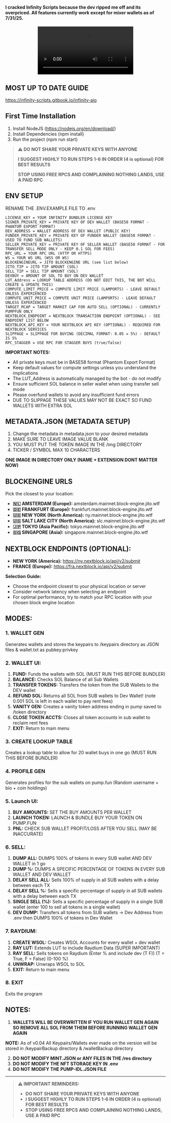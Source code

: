 

#### I cracked Infinity Scripts because the dev ripped me off and its overpriced. All features currently work except for mixer wallets as of 7/31/25.

<video
  src="https://github.com/user-attachments/assets/3891c92c-2bf2-4e67-ad9c-4a496e4039e3/crackedinfinity.mp4"
  controls
  playsinline           
  style="max-width:100%;height:auto;display:block;margin:0 auto;">
</video>


## MOST UP TO DATE GUIDE
https://infinity-scripts.gitbook.io/infinity-aio



## First Time Installation
1. Install NodeJS (https://nodejs.org/en/download/)
2. Install Dependencies (npm install)
3. Run the project (npm run start)

> **⚠️ DO NOT SHARE YOUR PRIVATE KEYS WITH ANYONE**
> 
> **I SUGGEST HIGHLY TO RUN STEPS 1-6 IN ORDER (4 is optional) FOR BEST RESULTS**
> 
> **STOP USING FREE RPCS AND COMPLAINING NOTHING LANDS, USE A PAID RPC**

## ENV SETUP
RENAME THE .ENV.EXAMPLE FILE TO .env

```
LICENSE_KEY = YOUR INFINITY BUNDLER LICENSE KEY
SIGNER_PRIVATE_KEY = PRIVATE KEY OF DEV WALLET (BASE58 FORMAT - PHANTOM EXPORT FORMAT)
DEV_ADDRESS = WALLET ADDRESS OF DEV WALLET (PUBLIC KEY)
FUNDER_PRIVATE_KEY = PRIVATE KEY OF FUNDER WALLET (BASE58 FORMAT - USED TO FUND SUB WALLETS)
SELLER_PRIVATE_KEY = PRIVATE KEY OF SELLER WALLET (BASE58 FORMAT - FOR TRANSFER SELL MODE ONLY - KEEP 0.1 SOL FOR FEES)
RPC_URL = YOUR RPC URL (HTTP OR HTTPS)
WS = YOUR WS URL (WSS OR WS)
BLOCKENGINEURL = JITO BLOCKENGINE URL (see list below)
JITO_TIP = JITO TIP AMOUNT (SOL)
SELL_TIP = SELL TIP AMOUNT (SOL)
DEVBUY = AMOUNT OF SOL TO BUY ON DEV WALLET
LUT_Address = LOOKUP TABLE ADDRESS (DO NOT EDIT THIS, THE BOT WILL CREATE & UPDATE THIS)
COMPUTE_LIMIT_PRICE = COMPUTE LIMIT PRICE (LAMPORTS) - LEAVE DEFAULT UNLESS EXPERIENCED
COMPUTE_UNIT_PRICE = COMPUTE UNIT PRICE (LAMPORTS) - LEAVE DEFAULT UNLESS EXPERIENCED
TARGET_MCAP = TARGET MARKET CAP FOR AUTO SELL (OPTIONAL) - CURRENTLY PUMPFUN ONLY
NEXTBLOCK_ENDPOINT = NEXTBLOCK TRANSACTION ENDPOINT (OPTIONAL) - SEE ENDPOINT LIST BELOW
NEXTBLOCK_API_KEY = YOUR NEXTBLOCK API KEY (OPTIONAL) - REQUIRED FOR NEXTBLOCK SERVICES
SLIPPAGE = SLIPPAGE FOR BUYING (DECIMAL FORMAT: 0.05 = 5%) - DEFAULT IS 5%
RPC_STAGGER = USE RPC FOR STAGGER BUYS (true/false)
```

**IMPORTANT NOTES:**
- All private keys must be in BASE58 format (Phantom Export Format)
- Keep default values for compute settings unless you understand the implications
- The LUT_Address is automatically managed by the bot - do not modify
- Ensure sufficient SOL balance in seller wallet when using transfer sell mode
- Please overfund wallets to avoid any insufficient fund errors
- DUE TO SLIPPAGE THESE VALUES MAY NOT BE EXACT SO FUND WALLETS WITH EXTRA SOL

## METADATA.JSON (METADATA SETUP)
1. Change the metadata in metadata.json to your desired metadata
2. MAKE SURE TO LEAVE IMAGE VALUE BLANK
3. YOU MUST PUT THE TOKEN IMAGE IN THE /img DIRECTORY 
4. TICKER / SYMBOL MAX 10 CHARACTERS

**ONE IMAGE IN DIRECTORY ONLY (NAME + EXTENSION DONT MATTER NOW)**

## BLOCKENGINE URLS
Pick the closest to your location:
- **🇳🇱 AMSTERDAM (Europe):** amsterdam.mainnet.block-engine.jito.wtf
- **🇩🇪 FRANKFURT (Europe):** frankfurt.mainnet.block-engine.jito.wtf
- **🇺🇸 NEW YORK (North America):** ny.mainnet.block-engine.jito.wtf
- **🇺🇸 SALT LAKE CITY (North America):** slc.mainnet.block-engine.jito.wtf
- **🇯🇵 TOKYO (Asia Pacific):** tokyo.mainnet.block-engine.jito.wtf
- **🇸🇬 SINGAPORE (Asia):** singapore.mainnet.block-engine.jito.wtf

## NEXTBLOCK ENDPOINTS (OPTIONAL):
- **NEW YORK (America):** https://ny.nextblock.io/api/v2/submit
- **FRANCE (Europe):** https://fra.nextblock.io/api/v2/submit

**Selection Guide:**
- Choose the endpoint closest to your physical location or server
- Consider network latency when selecting an endpoint
- For optimal performance, try to match your RPC location with your chosen block engine location

## MODES:

### 1. WALLET GEN
Generates wallets and stores the keypairs to /keypairs directory as JSON files & wallet.txt as pubkey:privkey 

### 2. WALLET UI:
  1. **FUND:** Funds the wallets with SOL (MUST RUN THIS BEFORE BUNDLER)
  2. **BALANCE:** Checks SOL Balance of all Sub Wallets
  3. **TRANSFER TOKENS:** Transfers the token from the SUB Wallets to the DEV wallet
  4. **REFUND SOL:** Returns all SOL from SUB wallets to Dev Wallet! (note 0.001 SOL is left in each wallet to pay rent fees)
  5. **VANITY GEN:** Creates a vanity token address ending in pump saved to /token directory
  6. **CLOSE TOKEN ACCTS:** Closes all token accounts in sub wallet to reclaim rent fees
  7. **EXIT:** Return to main menu

### 3. CREATE LOOKUP TABLE
Creates a lookup table to allow for 20 wallet buys in one go (MUST RUN THIS BEFORE BUNDLER)

### 4. PROFILE GEN
Generates profiles for the sub wallets on pump.fun (Random username + bio + coin holdings)

### 5. Launch UI:
  1. **BUY AMOUNTS:** SET THE BUY AMOUNTS PER WALLET
  2. **LAUNCH TOKEN:** LAUNCH & BUNDLE BUY YOUR TOKEN ON PUMP.FUN
  3. **PNL:** CHECK SUB WALLET PROFIT/LOSS AFTER YOU SELL (MAY BE INACCURATE)

### 6. SELL:
  1. **DUMP ALL:** DUMPS 100% of tokens in every SUB wallet AND DEV WALLET in 1 go 
  2. **DUMP %:** DUMPS A SPECIFIC PERCENTAGE OF TOKENS IN EVERY SUB WALLET AND DEV WALLET
  3. **DELAY SELL ALL:** Sells 100% of supply in all SUB wallets with a delay between each TX 
  4. **DELAY SELL %:** Sells a specific percentage of supply in all SUB wallets with a delay between each TX
  5. **SINGLE SELL (%):** Sells a specific percentage of supply in a single SUB wallet (enter 100 to sell all tokens in a single wallet)
  6. **DEV DUMP:** Transfers all tokens from SUB wallets -> Dev Address from .env then DUMPS 100% of tokens in Dev Wallet

### 7. RAYDIUM:
  1. **CREATE WSOL:** Creates WSOL Accounts for every wallet + dev wallet
  2. **RAY LUT:** Extends LUT to include Raydium Data (SUPER IMPORTANT)
  3. **RAY SELL:** Sells tokens on Raydium (Enter % and include dev (T F)) (T = True, F = False) (0-100 %)
  4. **UNWRAP:** Unwraps WSOL to SOL
  5. **EXIT:** Return to main menu

### 8. EXIT
Exits the program

## NOTES:

1. **WALLETS WILL BE OVERWRITTEN IF YOU RUN WALLET GEN AGAIN SO REMOVE ALL SOL FROM THEM BEFORE RUNNING WALLET GEN AGAIN**

**NOTE:** As of v0.04 All Keypairs/Wallets ever made on the version will be stored in /keypairBackup directory & /walletBackup directory

2. **DO NOT MODIFY MINT.JSON or ANY FILES IN THE /res directory**
3. **DO NOT MODIFY THE NFT STORAGE KEY IN .env**
4. **DO NOT MODIFY THE PUMP-IDL.JSON FILE**

---

> **⚠️ IMPORTANT REMINDERS:**
> 
> - **DO NOT SHARE YOUR PRIVATE KEYS WITH ANYONE**
> - **I SUGGEST HIGHLY TO RUN STEPS 1-6 IN ORDER (4 is optional) FOR BEST RESULTS**
> - **STOP USING FREE RPCS AND COMPLAINING NOTHING LANDS, USE A PAID RPC**
